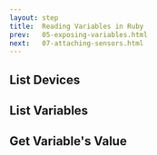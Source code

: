 ```yaml
---
layout: step
title:  Reading Variables in Ruby
prev:   05-exposing-variables.html
next:   07-attaching-sensors.html
---
```


## List Devices

## List Variables

## Get Variable's Value
